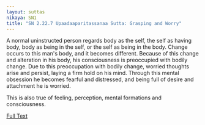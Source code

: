 ```yaml
---
layout: suttas
nikaya: SN1
title: "SN 2.22.7 Upaadaaparitassanaa Sutta: Grasping and Worry"
---
```


A normal uninstructed person regards body as the self, the self as having body, body as being in the self, or the self as being in the body. Change occurs to this man's body, and it becomes different. Because of this change and alteration in his body, his consciousness is preoccupied with bodily change. Due to this preoccupation with bodily change, worried thoughts arise and persist, laying a firm hold on his mind. Through this mental obsession he becomes fearful and distressed, and being full of desire and attachment he is worried.  

This is also true of feeling, perception, mental formations and consciousness.


[Full Text](https://accesstoinsight.org/tipitaka/sn/sn22/sn22.007.wlsh.html)
